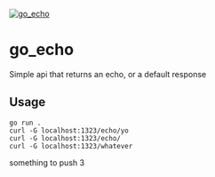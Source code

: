 [![go_echo](https://github.com/gambtho/go_echo/actions/workflows/test.yml/badge.svg)](https://github.com/gambtho/go_echo/actions/workflows/test.yml)

# go_echo

Simple api that returns an echo, or a default response

## Usage

```
go run .
curl -G localhost:1323/echo/yo
curl -G localhost:1323/echo/
curl -G localhost:1323/whatever
```

something to push 3